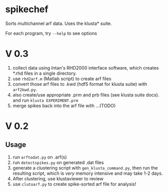 spikechef
=========
Sorts multichannel arf data. Uses the klusta* suite.

For each program, try `--help` to see options


V 0.3
==================
1. collect data using Intan's RHD2000 interface software, which creates *.rhd files in a single directory.
2. use `rhd2arf.m` (Matlab script) to create arf files
3. convert those arf files to .kwd (hdf5 format for klusta suite) with `arf2kwd.py`.
4. also create/use appropriate .prm and prb files (see klusta suite docs). and run `klusta EXPERIMENT.prm`
5. merge spikes back into the arf file with ...(TODO)



V 0.2
==================

Usage
---------
1. run `arftodat.py` on .arf(s)
2. run `detectspikes.py` on generated .dat files
3. generate a clustering script with `gen_klusta_command.py`, then run the resulting script, which is _very_ memory intensive and may take 1-2 days.
4. After clustering, use klustaviewer to review
5. use `clutoarf.py` to create spike-sorted arf file for analysis!

